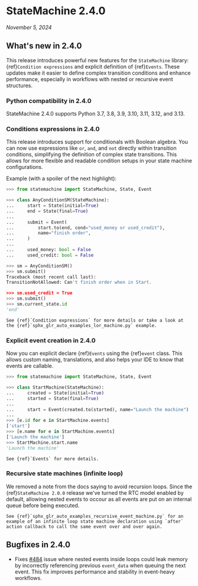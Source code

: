 # StateMachine 2.4.0

*November 5, 2024*

## What's new in 2.4.0

This release introduces powerful new features for the `StateMachine` library: {ref}`Condition expressions` and explicit definition of {ref}`Events`. These updates make it easier to define complex transition conditions and enhance performance, especially in workflows with nested or recursive event structures.

### Python compatibility in 2.4.0

StateMachine 2.4.0 supports Python 3.7, 3.8, 3.9, 3.10, 3.11, 3.12, and 3.13.

### Conditions expressions in 2.4.0

This release introduces support for conditionals with Boolean algebra. You can now use expressions like `or`, `and`, and `not` directly within transition conditions, simplifying the definition of complex state transitions. This allows for more flexible and readable condition setups in your state machine configurations.

Example (with a spoiler of the next highlight):

```py
>>> from statemachine import StateMachine, State, Event

>>> class AnyConditionSM(StateMachine):
...     start = State(initial=True)
...     end = State(final=True)
...
...     submit = Event(
...         start.to(end, cond="used_money or used_credit"),
...         name="finish order",
...     )
...
...     used_money: bool = False
...     used_credit: bool = False

>>> sm = AnyConditionSM()
>>> sm.submit()
Traceback (most recent call last):
TransitionNotAllowed: Can't finish order when in Start.

>>> sm.used_credit = True
>>> sm.submit()
>>> sm.current_state.id
'end'

```

```{seealso}
See {ref}`Condition expressions` for more details or take a look at the {ref}`sphx_glr_auto_examples_lor_machine.py` example.
```

### Explicit event creation in 2.4.0

Now you can explicit declare {ref}`Events` using the {ref}`event` class. This allows custom naming, translations, and also helps your IDE to know that events are callable.

```py
>>> from statemachine import StateMachine, State, Event

>>> class StartMachine(StateMachine):
...     created = State(initial=True)
...     started = State(final=True)
...
...     start = Event(created.to(started), name="Launch the machine")
...
>>> [e.id for e in StartMachine.events]
['start']
>>> [e.name for e in StartMachine.events]
['Launch the machine']
>>> StartMachine.start.name
'Launch the machine'

```

```{seealso}
See {ref}`Events` for more details.
```

### Recursive state machines (infinite loop)

We removed a note from the docs saying to avoid recursion loops. Since the {ref}`StateMachine 2.0.0` release we've turned the RTC model enabled by default, allowing nested events to occour as all events are put on an internal queue before being executed.

```{seealso}
See {ref}`sphx_glr_auto_examples_recursive_event_machine.py` for an example of an infinite loop state machine declaration using `after` action callback to call the same event over and over again.

```


## Bugfixes in 2.4.0

- Fixes [#484](https://github.com/fgmacedo/python-statemachine/issues/484) issue where nested events inside loops could leak memory by incorrectly
  referencing previous `event_data` when queuing the next event. This fix improves performance and stability in event-heavy workflows.
